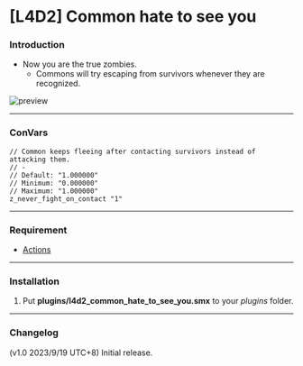 # [L4D2] Common hate to see you

### Introduction
- Now you are the true zombies.
	- Commons will try escaping from survivors whenever they are recognized.

![preview](https://github.com/Target5150/MoYu_Server_Stupid_Plugins/blob/master/The%20Last%20Stand/l4d2_common_hate_to_see_you/preview.gif?raw=true)

<hr>

### ConVars
```
// Common keeps fleeing after contacting survivors instead of attacking them.
// -
// Default: "1.000000"
// Minimum: "0.000000"
// Maximum: "1.000000"
z_never_fight_on_contact "1"
```

<hr>

### Requirement
- [Actions](https://forums.alliedmods.net/showthread.php?p=2771520)

<hr>

### Installation
1. Put **plugins/l4d2_common_hate_to_see_you.smx** to your _plugins_ folder.

<hr>

### Changelog
(v1.0 2023/9/19 UTC+8) Initial release.
